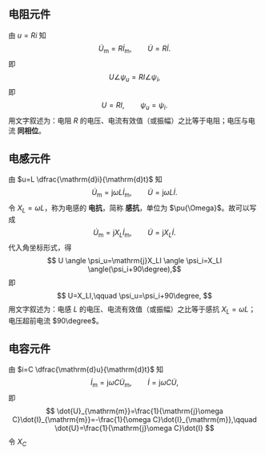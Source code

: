 ## 电阻元件
由 $u=Ri$ 知 $$ \dot{U}_{\mathrm{m}}=R\dot{I}_{\mathrm{m}},\qquad \dot{U}=R \dot{I}. $$即 $$ U \angle \psi_u=RI \angle \psi_i,$$即 $$ U=RI,\qquad \psi_u=\psi_i. $$用文字叙述为：电阻 $R$ 的电压、电流有效值（或振幅）之比等于电阻；电压与电流 **同相位**。
## 电感元件
由 $u=L \dfrac{\mathrm{d}i}{\mathrm{d}t}$ 知 $$ \dot{U}_{\mathrm{m}}=\mathrm{j}\omega L \dot{I}_{\mathrm{m}},\qquad \dot{U}=\mathrm{j}\omega L \dot{I}.$$令 $X_L=\omega L$，称为电感的 **电抗**，简称 **感抗**，单位为 $\pu{\Omega}$。故可以写成 $$ \dot{U}_{\mathrm{m}}=\mathrm{j}X_L \dot{I}_{\mathrm{m}},\qquad \dot{U}=\mathrm{j}X_L \dot{I}.$$代入角坐标形式，得 $$ U \angle \psi_u=\mathrm{j}X_LI \angle \psi_i=X_LI \angle(\psi_i+90\degree),$$即 $$ U=X_LI,\qquad \psi_u=\psi_i+90\degree, $$用文字叙述为：电感 $L$ 的电压、电流有效值（或振幅）之比等于感抗 $X_L=\omega L$；电压超前电流 $90\degree$。
## 电容元件
由 $i=C \dfrac{\mathrm{d}u}{\mathrm{d}t}$ 知 $$ \dot{I}_{\mathrm{m}}=\mathrm{j}\omega C \dot{U}_{\mathrm{m}},\qquad \dot{I}=\mathrm{j}\omega C \dot{U}, $$即 $$ \dot{U}_{\mathrm{m}}=\frac{1}{\mathrm{j}\omega C}\dot{I}_{\mathrm{m}}=-\frac{1}{\omega C}\dot{I}_{\mathrm{m}},\qquad \dot{U}=\frac{1}{\mathrm{j}\omega C}\dot{I} $$令 $X_C$